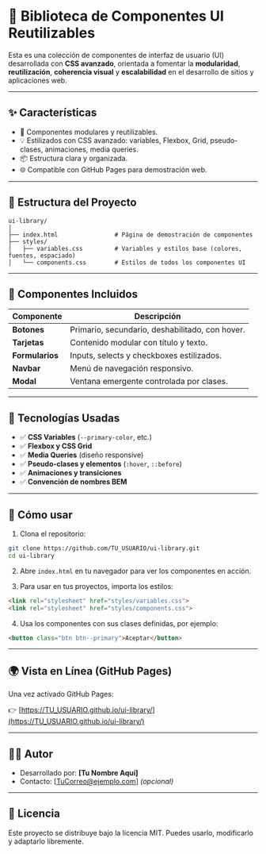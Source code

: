 # 🎨 Biblioteca de Componentes UI Reutilizables

Esta es una colección de componentes de interfaz de usuario (UI) desarrollada con **CSS avanzado**, orientada a fomentar la **modularidad**, **reutilización**, **coherencia visual** y **escalabilidad** en el desarrollo de sitios y aplicaciones web.

---

## ✨ Características

- 🎯 Componentes modulares y reutilizables.
- 💡 Estilizados con CSS avanzado: variables, Flexbox, Grid, pseudo-clases, animaciones, media queries.
- 📦 Estructura clara y organizada.
- 🌐 Compatible con GitHub Pages para demostración web.

---

## 📁 Estructura del Proyecto

```
ui-library/
│
├── index.html                # Página de demostración de componentes
├── styles/
│   ├── variables.css         # Variables y estilos base (colores, fuentes, espaciado)
│   └── components.css        # Estilos de todos los componentes UI
```

---

## 📌 Componentes Incluidos

| Componente   | Descripción |
|--------------|-------------|
| **Botones**  | Primario, secundario, deshabilitado, con hover. |
| **Tarjetas** | Contenido modular con título y texto. |
| **Formularios** | Inputs, selects y checkboxes estilizados. |
| **Navbar**   | Menú de navegación responsivo. |
| **Modal**    | Ventana emergente controlada por clases. |

---

## 🧩 Tecnologías Usadas

- ✅ **CSS Variables** (`--primary-color`, etc.)
- ✅ **Flexbox y CSS Grid**
- ✅ **Media Queries** (diseño responsive)
- ✅ **Pseudo-clases y elementos** (`:hover`, `::before`)
- ✅ **Animaciones y transiciones**
- ✅ **Convención de nombres BEM**

---

## 🚀 Cómo usar

1. Clona el repositorio:

```bash
git clone https://github.com/TU_USUARIO/ui-library.git
cd ui-library
```

2. Abre `index.html` en tu navegador para ver los componentes en acción.

3. Para usar en tus proyectos, importa los estilos:

```html
<link rel="stylesheet" href="styles/variables.css">
<link rel="stylesheet" href="styles/components.css">
```

4. Usa los componentes con sus clases definidas, por ejemplo:

```html
<button class="btn btn--primary">Aceptar</button>
```

---

## 🌍 Vista en Línea (GitHub Pages)

Una vez activado GitHub Pages:

👉 [https://TU_USUARIO.github.io/ui-library/](https://TU_USUARIO.github.io/ui-library/)

---

## 🧑‍💻 Autor

- Desarrollado por: **[Tu Nombre Aquí]**
- Contacto: [TuCorreo@ejemplo.com] _(opcional)_

---

## 📜 Licencia

Este proyecto se distribuye bajo la licencia MIT. Puedes usarlo, modificarlo y adaptarlo libremente.
